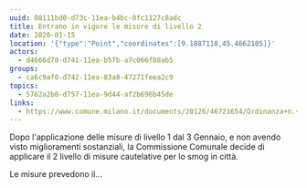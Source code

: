 ```yaml
---
uuid: 08111bd0-d73c-11ea-b4bc-0fc1127c8adc
title: Entrano in vigore le misure di livello 2
date: 2020-01-15
location: '{"type":"Point","coordinates":[9.1887118,45.4662105]}'
actors:
  - d4666d70-d741-11ea-b57b-a7c066f88ab5
groups:
  - ca6c9af0-d742-11ea-83a8-47271feea2c9
topics:
  - 5762a2b0-d757-11ea-9d44-af2b696b45de
links:
  - https://www.comune.milano.it/documents/20126/46721654/Ordinanza+n.+2_2020+-++Ordinanza+Aria.pdf/a0c922c4-04ab-52e9-b1da-2fbd89daee44?t=1579036012309
---
```


Dopo l'applicazione delle misure di livello 1 dal 3 Gennaio, e non avendo visto miglioramenti sostanziali, la Commissione Comunale decide di applicare il 2 livello di misure cautelative per lo smog in città.

Le misure prevedono il...
